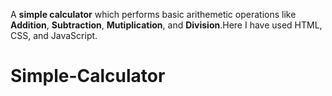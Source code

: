 A **simple calculator** which performs basic arithemetic operations like **Addition**, **Subtraction**, **Mutiplication**, and **Division**.Here I have used HTML, CSS, and JavaScript. 
# Simple-Calculator

